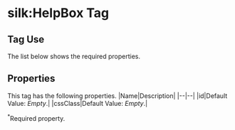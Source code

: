 # silk:HelpBox Tag


## Tag Use
The list below shows the required properties.

## Properties
This tag has the following properties.
|Name|Description|
|--|--|
|id|Default Value: *Empty*.|
|cssClass|Default Value: *Empty*.|

<sup>*</sup>Required property.
